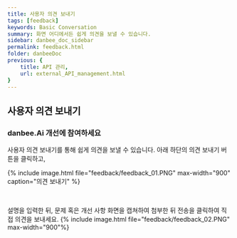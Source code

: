 ```yaml
---
title: 사용자 의견 보내기
tags: [feedback]
keywords: Basic Conversation
summary: 화면 어디에서든 쉽게 의견을 보낼 수 있습니다.
sidebar: danbee_doc_sidebar
permalink: feedback.html
folder: danbeeDoc
previous: {
    title: API 관리,
    url: external_API_management.html
}
---
```


## 사용자 의견 보내기

### danbee.Ai 개선에 참여하세요
사용자 의견 보내기를 통해 쉽게 의견을 보낼 수 있습니다. 아래 하단의 의견 보내기 버튼을 클릭하고,

{% include image.html file="feedback/feedback_01.PNG" max-width="900" caption="의견 보내기" %}

<br/>

설명을 입력한 뒤, 문제 혹은 개선 사항 화면을 캡쳐하여 첨부한 뒤 전송을 클릭하여 직접 의견을 보내세요.
{% include image.html file="feedback/feedback_02.PNG" max-width="900"%}
